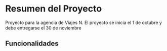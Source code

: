<H1>Resumen del Proyecto</H1>

Proyecto para la agencia de Viajes N. 
El proyecto se inicia el 1 de octubre y debe entregarse el 30 de noviembre

<H2>Funcionalidades</H2>
